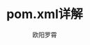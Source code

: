 ---
author: 欧阳罗霄
title: pom.xml详解
categories: 
	- maven
tags:
	- maven
archive: false
notshow: true
references:
  - title: pom.xml详解
    url : https://segmentfault.com/a/1190000021436754
---